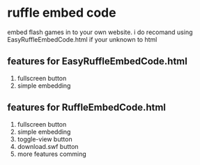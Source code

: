 # ruffle embed code
embed flash games in to your own website.
i do recomand using EasyRuffleEmbedCode.html if your unknown to html

## features for EasyRuffleEmbedCode.html
1. fullscreen button
2. simple embedding

## features for RuffleEmbedCode.html
1. fullscreen button
2. simple embedding 
3. toggle-view button
4. download.swf button
5. more features comming
